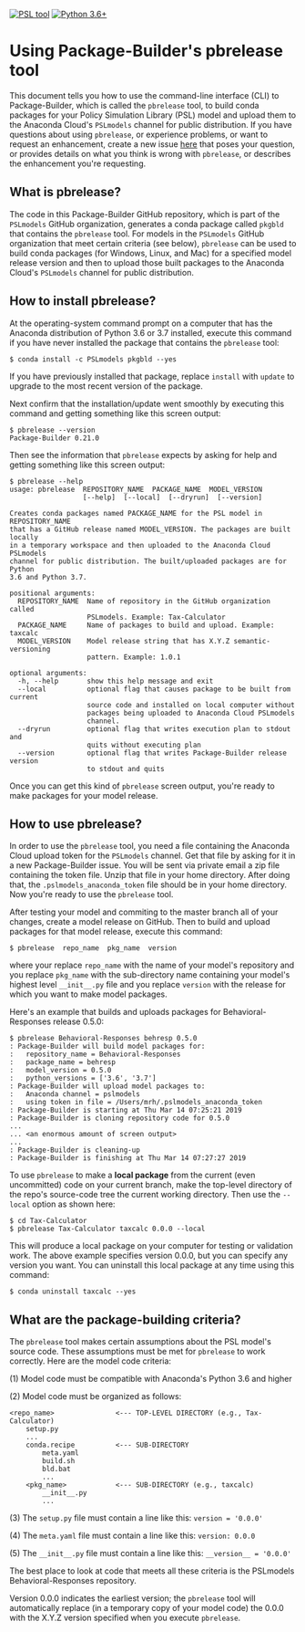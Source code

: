 [![PSL tool](https://img.shields.io/badge/PSL-tool-a0a0a0.svg)](https://www.PSLmodels.org)
[![Python 3.6+](https://img.shields.io/badge/python-3.6%2B-blue.svg)](https://www.python.org/downloads/release/python-360/)


Using Package-Builder's pbrelease tool
======================================

This document tells you how to use the command-line interface (CLI) to
Package-Builder, which is called the `pbrelease` tool, to build conda
packages for your Policy Simulation Library (PSL) model and upload
them to the Anaconda Cloud's `PSLmodels` channel for public
distribution.  If you have questions about using `pbrelease`, or
experience problems, or want to request an enhancement, create a new
issue
[here](https://github.com/PSLmodels/Package-Builder/issues)
that poses your question, or provides details on what you think is
wrong with `pbrelease`, or describes the enhancement you're
requesting.


What is pbrelease?
------------------

The code in this Package-Builder GitHub repository, which is part of
the `PSLmodels` GitHub organization, generates a conda package called
`pkgbld` that contains the `pbrelease` tool.  For models in the
`PSLmodels` GitHub organization that meet certain criteria (see
below), `pbrelease` can be used to build conda packages (for Windows,
Linux, and Mac) for a specified model release version and then to
upload those built packages to the Anaconda Cloud's `PSLmodels`
channel for public distribution.

How to install pbrelease?
-------------------------

At the operating-system command prompt on a computer that has the
Anaconda distribution of Python 3.6 or 3.7 installed, execute this
command if you have never installed the package that contains the
`pbrelease` tool:

```
$ conda install -c PSLmodels pkgbld --yes
```

If you have previously installed that package, replace `install` with
`update` to upgrade to the most recent version of the package.

Next confirm that the installation/update went smoothly by executing
this command and getting something like this screen output:

```
$ pbrelease --version
Package-Builder 0.21.0
```

Then see the information that `pbrelease` expects by asking for help
and getting something like this screen output:

```
$ pbrelease --help
usage: pbrelease  REPOSITORY_NAME  PACKAGE_NAME  MODEL_VERSION
                  [--help]  [--local]  [--dryrun]  [--version]

Creates conda packages named PACKAGE_NAME for the PSL model in REPOSITORY_NAME
that has a GitHub release named MODEL_VERSION. The packages are built locally
in a temporary workspace and then uploaded to the Anaconda Cloud PSLmodels
channel for public distribution. The built/uploaded packages are for Python
3.6 and Python 3.7.

positional arguments:
  REPOSITORY_NAME  Name of repository in the GitHub organization called
                   PSLmodels. Example: Tax-Calculator
  PACKAGE_NAME     Name of packages to build and upload. Example: taxcalc
  MODEL_VERSION    Model release string that has X.Y.Z semantic-versioning
                   pattern. Example: 1.0.1

optional arguments:
  -h, --help       show this help message and exit
  --local          optional flag that causes package to be built from current
                   source code and installed on local computer without
                   packages being uploaded to Anaconda Cloud PSLmodels
                   channel.
  --dryrun         optional flag that writes execution plan to stdout and
                   quits without executing plan
  --version        optional flag that writes Package-Builder release version
                   to stdout and quits
```

Once you can get this kind of `pbrelease` screen output, you're ready
to make packages for your model release.


How to use pbrelease?
---------------------

In order to use the `pbrelease` tool, you need a file containing the
Anaconda Cloud upload token for the `PSLmodels` channel.  Get that
file by asking for it in a new Package-Builder issue.  You will be
sent via private email a zip file containing the token file.  Unzip
that file in your home directory.  After doing that, the
`.pslmodels_anaconda_token` file should be in your home directory.
Now you're ready to use the `pbrelease` tool.

After testing your model and commiting to the master branch all of
your changes, create a model release on GitHub.  Then to build and
upload packages for that model release, execute this command:

```
$ pbrelease  repo_name  pkg_name  version
```

where your replace `repo_name` with the name of your model's
repository and you replace `pkg_name` with the sub-directory name
containing your model's highest level `__init__.py` file and you
replace `version` with the release for which you want to make
model packages.

Here's an example that builds and uploads packages for
Behavioral-Responses release 0.5.0:

```
$ pbrelease Behavioral-Responses behresp 0.5.0
: Package-Builder will build model packages for:
:   repository_name = Behavioral-Responses
:   package_name = behresp
:   model_version = 0.5.0
:   python_versions = ['3.6', '3.7']
: Package-Builder will upload model packages to:
:   Anaconda channel = pslmodels
:   using token in file = /Users/mrh/.pslmodels_anaconda_token
: Package-Builder is starting at Thu Mar 14 07:25:21 2019
: Package-Builder is cloning repository code for 0.5.0
...
... <an enormous amount of screen output>
...
: Package-Builder is cleaning-up
: Package-Builder is finishing at Thu Mar 14 07:27:27 2019
```

To use `pbrelease` to make a **local package** from the current (even
uncommitted) code on your current branch, make the top-level directory
of the repo's source-code tree the current working directory.  Then
use the `--local` option as shown here:

```
$ cd Tax-Calculator
$ pbrelease Tax-Calculator taxcalc 0.0.0 --local
```

This will produce a local package on your computer for testing or
validation work.  The above example specifies version 0.0.0, but you
can specify any version you want.  You can uninstall this local
package at any time using this command:

```
$ conda uninstall taxcalc --yes
```

What are the package-building criteria?
---------------------------------------

The `pbrelease` tool makes certain assumptions about the PSL
model's source code.  These assumptions must be met for `pbrelease` to
work correctly.  Here are the model code criteria:

(1) Model code must be compatible with Anaconda's Python 3.6 and higher

(2) Model code must be organized as follows:

```
<repo_name>               <--- TOP-LEVEL DIRECTORY (e.g., Tax-Calculator)
    setup.py
    ...
    conda.recipe          <--- SUB-DIRECTORY
        meta.yaml
        build.sh
        bld.bat
        ...
    <pkg_name>            <--- SUB-DIRECTORY (e.g., taxcalc)
        __init__.py
        ...
```

(3) The `setup.py` file must contain a line like this: `version = '0.0.0'`

(4) The `meta.yaml` file must contain a line like this: `version: 0.0.0`

(5) The `__init__.py` file must contain a line like this: `__version__ = '0.0.0'`

The best place to look at code that meets all these criteria is the
PSLmodels Behavioral-Responses repository.

Version 0.0.0 indicates the earliest version; the `pbrelease` tool will
automatically replace (in a temporary copy of your model code) the
0.0.0 with the X.Y.Z version specified when you execute `pbrelease`.
